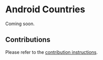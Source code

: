 # Android Countries
Coming soon.

## Contributions
Please refer to the [contribution instructions](https://airg.github.io/#contribute).
